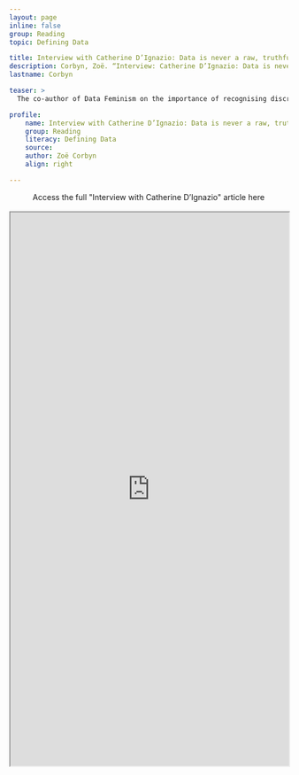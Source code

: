 ```yaml
---
layout: page
inline: false
group: Reading
topic: Defining Data

title: Interview with Catherine D’Ignazio: Data is never a raw, truthful input – and it is never neutral
description: Corbyn, Zoë. “Interview: Catherine D’Ignazio: Data is never a raw, truthful input – and it is never neutral.” The Guardian-U.S. Edition. 21 March 2020. https://www.theguardian.com/technology/2020/mar/21/catherine-dignazio-data-is-never-a-raw-truthful-input-and-it-is-never-neutral. Accessed 6 June 2023.
lastname: Corbyn

teaser: >
  The co-author of Data Feminism on the importance of recognising discrimination in algorithms, understanding it at a technical level – and introducing measures to stamp it out

profile:
    name: Interview with Catherine D’Ignazio: Data is never a raw, truthful input – and it is never neutral
    group: Reading
    literacy: Defining Data
    source: 
    author: Zoë Corbyn
    align: right

---
```


<link rel="stylesheet" href="https://cdn.jsdelivr.net/npm/@shoelace-style/shoelace@2.5.2/cdn/themes/light.css" />
<script type="module" src="https://cdn.jsdelivr.net/npm/@shoelace-style/shoelace@2.5.2/cdn/shoelace.js" ></script>

<div>
  <center>
  <sl-button-group label="Alignment">
  <sl-button href="https://www.theguardian.com/technology/2020/mar/21/catherine-dignazio-data-is-never-a-raw-truthful-input-and-it-is-never-neutral">Access the full "Interview with Catherine D’Ignazio" article here</sl-button>
  </sl-button-group>
</center>
</div>

<br>

<iframe width="100%" height="1000" src="https://www.theguardian.com/technology/2020/mar/21/catherine-dignazio-data-is-never-a-raw-truthful-input-and-it-is-never-neutral" allowfullscreen>iFrame HERE</iframe>
